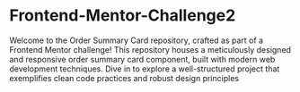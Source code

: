 # Frontend-Mentor-Challenge2
Welcome to the Order Summary Card repository, crafted as part of a Frontend Mentor challenge! This repository houses a meticulously designed and responsive order summary card component, built with modern web development techniques. Dive in to explore a well-structured project that exemplifies clean code practices and robust design principles
